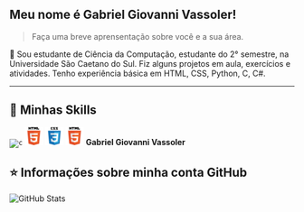 ## Meu nome é <strong>Gabriel Giovanni Vassoler!</strong>

> Faça uma breve aprensentação sobre você e a sua área.

💬 Sou estudante de Ciência da Computação, estudante do 2° semestre, na Universidade São Caetano do Sul. Fiz alguns projetos em aula, exercícios e atividades. 
Tenho experiência básica em HTML, CSS, Python, C, C#. 

----

## 🚀 Minhas Skills

<code><img height="32" src="https://cdn.iconscout.com/icon/free/png-512/c-programming-569564.png" alt="c"/></code>
<code><img height="32" src="https://raw.githubusercontent.com/github/explore/80688e429a7d4ef2fca1e82350fe8e3517d3494d/topics/html/html.png" alt="HTML5"/></code>
<code><img height="32" src="https://raw.githubusercontent.com/github/explore/80688e429a7d4ef2fca1e82350fe8e3517d3494d/topics/css/css.png" alt="CSS"/></code>
<code><img height="32" src="https://raw.githubusercontent.com/github/explore/80688e429a7d4ef2fca1e82350fe8e3517d3494d/topics/html/html.png" alt="Python"/></code>
<p1>
  <strong>Gabriel Giovanni Vassoler</strong>

## ⭐ Informações sobre minha conta GitHub
![GitHub Stats](https://github-readme-stats.vercel.app/api?username=GabrielVassoler&show_icons=true)
